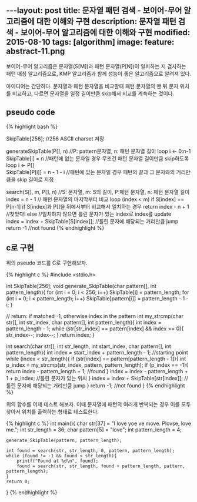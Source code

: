 ---layout: post
title: 문자열 패턴 검색 - 보이어-무어 알고리즘에 대한 이해와 구현 
description: 문자열 패턴 검색 - 보이어-무어 알고리즘에 대한 이해와 구현
modified: 2015-08-10
tags: [algorithm]
image:
  feature: abstract-11.png
---

보이어-무어 알고리즘은 문자열(S[M])과 패턴 문자열(P[N])이 일치하는 지 검사하는 패턴 매칭 알고리즘으로, KMP 알고리즘과 함께 성능이 좋은 알고리즘으로 알려져 있다. 

아이디어는 간단하다. 문자열과 패턴 문자열을 비교할때 패턴 문자열의 맨 뒤 문자 위치를 비교하고, 다르면  문자열을 일정 길이만큼 skip해서 비교를 계속하는 것이다. 	

## pseudo code

{% highlight bash %}

SkipTable[256]; //256 ASCII charset 저장

generateSkipTable(P[], n) //P: pattern문자열, n: 패턴 문자열 길이
  loop i <- 0:n-1
     SkipTable[i] = n //패턴에 없는 문자일 경우 무조건 패턴 문자열 길이만큼 skip하도록
  loop i <- P[]  
     SkipTable[P[i]] = n - 1 - i  //패턴에 있는 문자일 경우 패턴의 끝과 그 문자와의 거리만큼을 skip 길이로 지정

search(S[], m, P[], n) //S: 문자열, m: S의 길이, P:패턴 문자열, n: 패턴 문자열 길이
  index = n - 1 // 패턴 문자열의 마지막부터 비교 
  loop (index < m)
	if S[index] == P[n-1] 
		if S[index]과 P[]을 뒤에서부터 비교해서 일치하는 경우
			return index - n + 1  //찾았다!
                 else //일치하지 않으면 
		        틀린 문자가 있는 index로 index를 update                     
        index = index + SkipTable[S[index]]; //틀린 문자에 해당되는 거리만큼 jump
  return -1 //not found
{% endhighlight %}

## c로 구현 

위의 pseudo 코드를 C로 구현해보자.

{% highlight c %}
#include <stdio.h>

int SkipTable[256];
void generate_SkipTable(char pattern[], int pattern_length){
	for (int i = 0; i < 256; i++)
		SkipTable[i] = pattern_length;
	for (int i = 0; i < pattern_length; i++)
		SkipTable[pattern[i]] = pattern_length - 1 - i;
}

// return: if matched -1, otherwise index in the pattern
int my_strcmp(char str[], int str_index, char pattern[], int pattern_length){
	int index = pattern_length - 1;
	while (str[str_index] == pattern[index] && index >= 0){
		str_index--;
		index--;
	}
	return index;
}

int search(char str[], int str_length, int start_index, char pattern[], int pattern_length){
	int index = start_index + pattern_length - 1; //starting point
	while (index < str_length){
		if (str[index] == pattern[pattern_length - 1]){
			int p_index = my_strcmp(str, index, pattern, pattern_length);
			if (p_index == -1){
				return index - pattern_length + 1; //found
			}
			index = index - pattern_length + 1 + p_index; //틀린 문자가 있는 위치
		}
		index = index + SkipTable[str[index]];	//틀린 문자에 해당되는 거리만큼 jump
	}
	return -1; //not found
}
{% endhighlight %}

위의 함수를 이제 테스트 해보자. 이때 문자열에 패턴의 여러개 반복되는 경우 이를 모두 찾아서 위치를 출력하는 형태로 테스트한다. 

{% highlight c %}
int main(){
	char str[37] = "I love yoe ve move. Plovse, love me.";
	int str_length = 36;
	char pattern[5] = "love";
	int pattern_length = 4;
	
	generate_SkipTable(pattern, pattern_length);

	int found = search(str, str_length, 0, pattern, pattern_length);
	while (found != -1 && found < str_length){
		printf("Found at %d\n", found);
		found = search(str, str_length, found + pattern_length, pattern, pattern_length);
	}
	return 0;
}
{% endhighlight %}
